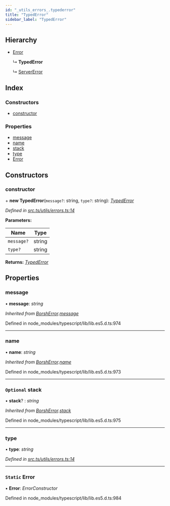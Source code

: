 ```yaml
---
id: "_utils_errors_.typederror"
title: "TypedError"
sidebar_label: "TypedError"
---
```


## Hierarchy

* [Error](_utils_serialize_.borsherror.md#static-error)

  ↳ **TypedError**

  ↳ [ServerError](_generated_rpc_error_types_.servererror.md)

## Index

### Constructors

* [constructor](_utils_errors_.typederror.md#constructor)

### Properties

* [message](_utils_errors_.typederror.md#message)
* [name](_utils_errors_.typederror.md#name)
* [stack](_utils_errors_.typederror.md#optional-stack)
* [type](_utils_errors_.typederror.md#type)
* [Error](_utils_errors_.typederror.md#static-error)

## Constructors

###  constructor

\+ **new TypedError**(`message?`: string, `type?`: string): *[TypedError](_utils_errors_.typederror.md)*

*Defined in [src.ts/utils/errors.ts:14](https://github.com/nearprotocol/nearlib/blob/bf1ce09/src.ts/utils/errors.ts#L14)*

**Parameters:**

Name | Type |
------ | ------ |
`message?` | string |
`type?` | string |

**Returns:** *[TypedError](_utils_errors_.typederror.md)*

## Properties

###  message

• **message**: *string*

*Inherited from [BorshError](_utils_serialize_.borsherror.md).[message](_utils_serialize_.borsherror.md#message)*

Defined in node_modules/typescript/lib/lib.es5.d.ts:974

___

###  name

• **name**: *string*

*Inherited from [BorshError](_utils_serialize_.borsherror.md).[name](_utils_serialize_.borsherror.md#name)*

Defined in node_modules/typescript/lib/lib.es5.d.ts:973

___

### `Optional` stack

• **stack**? : *string*

*Inherited from [BorshError](_utils_serialize_.borsherror.md).[stack](_utils_serialize_.borsherror.md#optional-stack)*

Defined in node_modules/typescript/lib/lib.es5.d.ts:975

___

###  type

• **type**: *string*

*Defined in [src.ts/utils/errors.ts:14](https://github.com/nearprotocol/nearlib/blob/bf1ce09/src.ts/utils/errors.ts#L14)*

___

### `Static` Error

▪ **Error**: *ErrorConstructor*

Defined in node_modules/typescript/lib/lib.es5.d.ts:984

